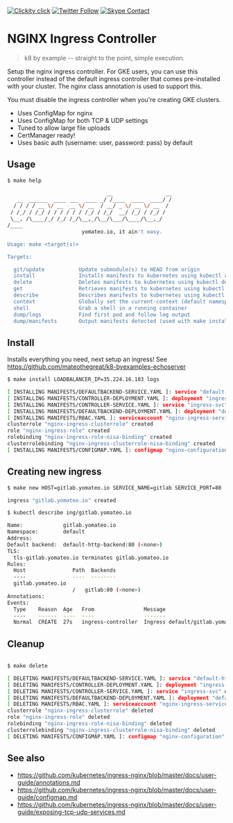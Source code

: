 <!--
#                                 __                 __
#    __  ______  ____ ___  ____ _/ /____  ____  ____/ /
#   / / / / __ \/ __ `__ \/ __ `/ __/ _ \/ __ \/ __  /
#  / /_/ / /_/ / / / / / / /_/ / /_/  __/ /_/ / /_/ /
#  \__, /\____/_/ /_/ /_/\__,_/\__/\___/\____/\__,_/
# /____                     matthewdavis.io, holla!
#
#-->

[![Clickity click](https://img.shields.io/badge/k8s%20by%20example%20yo-limit%20time-ff69b4.svg?style=flat-square)](https://k8.matthewdavis.io)
[![Twitter Follow](https://img.shields.io/twitter/follow/yomateod.svg?label=Follow&style=flat-square)](https://twitter.com/yomateod) [![Skype Contact](https://img.shields.io/badge/skype%20id-appsoa-blue.svg?style=flat-square)](skype:appsoa?chat)

# NGINX Ingress Controller

> k8 by example -- straight to the point, simple execution.

Setup the nginx ingress controller.
For GKE users, you can use this controller instead of the default ingress controller that
comes pre-installed with your cluster. The nginx class annotation is used to support this.

You must disable the ingress controller when you're creating GKE clusters.

* Uses ConfigMap for nginx
* Uses ConfigMap for both TCP & UDP settings
* Tuned to allow large file uploads
* CertManager ready!
* Uses basic auth (username: user, password: pass) by default

## Usage

```sh
$ make help

                                __                 __
   __  ______  ____ ___  ____ _/ /____  ____  ____/ /
  / / / / __ \/ __  __ \/ __  / __/ _ \/ __ \/ __  /
 / /_/ / /_/ / / / / / / /_/ / /_/  __/ /_/ / /_/ /
 \__, /\____/_/ /_/ /_/\__,_/\__/\___/\____/\__,_/
/____
                        yomateo.io, it ain't easy.

Usage: make <target(s)>

Targets:

  git/update           Update submodule(s) to HEAD from origin
  install              Installs manifests to kubernetes using kubectl apply (make manifests to see what will be installed)
  delete               Deletes manifests to kubernetes using kubectl delete (make manifests to see what will be installed)
  get                  Retrieves manifests to kubernetes using kubectl get (make manifests to see what will be installed)
  describe             Describes manifests to kubernetes using kubectl describe (make manifests to see what will be installed)
  context              Globally set the current-context (default namespace)
  shell                Grab a shell in a running container
  dump/logs            Find first pod and follow log output
  dump/manifests       Output manifests detected (used with make install, delete, get, describe, etc)
```

## Install

Installs everything you need, next setup an ingress!
See https://github.com/mateothegreat/k8-byexamples-echoserver

```sh
$ make install LOADBALANCER_IP=35.224.16.183 logs

[ INSTALLING MANIFESTS/DEFAULTBACKEND-SERVICE.YAML ]: service "default-http-backend" created
[ INSTALLING MANIFESTS/CONTROLLER-DEPLOYMENT.YAML ]: deployment "ingress-controller" created
[ INSTALLING MANIFESTS/CONTROLLER-SERVICE.YAML ]: service "ingress-svc" created
[ INSTALLING MANIFESTS/DEFAULTBACKEND-DEPLOYMENT.YAML ]: deployment "default-http-backend" created
[ INSTALLING MANIFESTS/RBAC.YAML ]: serviceaccount "nginx-ingress-serviceaccount" created
clusterrole "nginx-ingress-clusterrole" created
role "nginx-ingress-role" created
rolebinding "nginx-ingress-role-nisa-binding" created
clusterrolebinding "nginx-ingress-clusterrole-nisa-binding" created
[ INSTALLING MANIFESTS/CONFIGMAP.YAML ]: configmap "nginx-configuration" created
```

## Creating new ingress

```sh
$ make new HOST=gitlab.yomateo.io SERVICE_NAME=gitlab SERVICE_PORT=80

ingress "gitlab.yomateo.io" created

$ kubectl describe ing/gitlab.yomateo.io

Name:             gitlab.yomateo.io
Namespace:        default
Address:
Default backend:  default-http-backend:80 (<none>)
TLS:
  tls-gitlab.yomateo.io terminates gitlab.yomateo.io
Rules:
  Host               Path  Backends
  ----               ----  --------
  gitlab.yomateo.io
                     /   gitlab:80 (<none>)
Annotations:
Events:
  Type    Reason  Age   From                Message
  ----    ------  ----  ----                -------
  Normal  CREATE  27s   ingress-controller  Ingress default/gitlab.yomateo.io
```

## Cleanup

```sh

$ make delete

[ DELETING MANIFESTS/DEFAULTBACKEND-SERVICE.YAML ]: service "default-http-backend" deleted
[ DELETING MANIFESTS/CONTROLLER-DEPLOYMENT.YAML ]: deployment "ingress-controller" deleted
[ DELETING MANIFESTS/CONTROLLER-SERVICE.YAML ]: service "ingress-svc" deleted
[ DELETING MANIFESTS/DEFAULTBACKEND-DEPLOYMENT.YAML ]: deployment "default-http-backend" deleted
[ DELETING MANIFESTS/RBAC.YAML ]: serviceaccount "nginx-ingress-serviceaccount" deleted
clusterrole "nginx-ingress-clusterrole" deleted
role "nginx-ingress-role" deleted
rolebinding "nginx-ingress-role-nisa-binding" deleted
clusterrolebinding "nginx-ingress-clusterrole-nisa-binding" deleted
[ DELETING MANIFESTS/CONFIGMAP.YAML ]: configmap "nginx-configuration" deleted

```

## See also

* https://github.com/kubernetes/ingress-nginx/blob/master/docs/user-guide/annotations.md
* https://github.com/kubernetes/ingress-nginx/blob/master/docs/user-guide/configmap.md
* https://github.com/kubernetes/ingress-nginx/blob/master/docs/user-guide/exposing-tcp-udp-services.md
